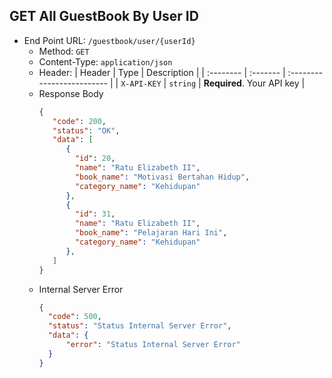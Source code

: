 ## GET All GuestBook By User ID
- End Point URL: `/guestbook/user/{userId}`
    - Method: `GET`
    - Content-Type: `application/json`
    - Header:
      | Header 	| Type     | Description                |
      | :-------- | :------- | :------------------------- |
      | `X-API-KEY` | `string` | **Required**. Your API key |
    - Response Body
      ```json
      {
         "code": 200,
         "status": "OK",
         "data": [
            {
              "id": 20,
              "name": "Ratu Elizabeth II",
              "book_name": "Motivasi Bertahan Hidup",
              "category_name": "Kehidupan"
            },
            {
              "id": 31,
              "name": "Ratu Elizabeth II",
              "book_name": "Pelajaran Hari Ini",
              "category_name": "Kehidupan"
            },
         ]
      }
      ```
    - Internal Server Error
        ```json
        {
          "code": 500,
          "status": "Status Internal Server Error",
          "data": {
              "error": "Status Internal Server Error"
          }
        }
        ```
